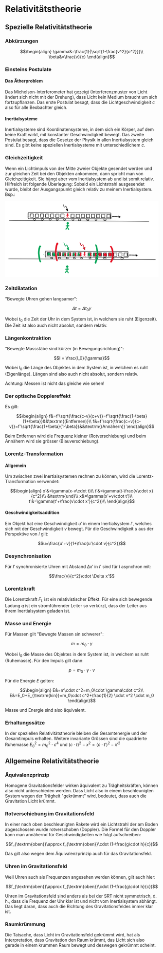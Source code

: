 # Relativitätstheorie

## Spezielle Relativitätstheorie

### Abkürzungen

$$\begin{align}
	\gamma&=\frac{1}{\sqrt{1-\frac{v^2}{c^2}}}\\
	\beta&=\frac{v}{c}
\end{align}$$

### Einsteins Postulate

#### Das Ätherproblem

Das Michelson-Interferometer hat gezeigt (Interferenzmuster von Licht ändert sich nicht mit der Drehung), dass Licht kein Medium braucht um sich fortzupflanzen. Das erste Postulat besagt, dass die Lichtgeschwindigkeit $c$ also für alle Beobachter gleich.

#### Inertialsysteme

Inertialsysteme sind Koordinatensysteme, in dem sich ein Körper, auf dem keine Kraft wirkt, mit konstanter Geschwindigkeit bewegt. Das zweite Postulat besagt, dass die Gesetze der Physik in allen Inertialsystem gleich sind. Es gibt keine speziellen Inertialsysteme mit unterschiedlichem $c$.

### Gleichzeitigkeit

Wenn ein Lichtimpuls von der Mitte zweier Objekte gesendet werden und zur gleichen Zeit bei den Objekten ankommen, dann spricht man von Gleichzeitigkeit. Sie hängt aber vom Inertialsystem ab und ist somit relativ. Hilfreich ist folgende Überlegung: Sobald ein Lichtstrahl ausgesendet wurde, bleibt der Ausgangspunkt gleich relativ zu meinem Inertialsystem. Bsp.:

![Gleichzeitigkeit](../img/rel1.png)

### Zeitdilatation

"Bewegte Uhren gehen langsamer":

$$\Delta t = \Delta t_0\gamma$$

Wobei $t_0$ die Zeit der Uhr in dem System ist, in welchem sie ruht (Eigenzeit). Die Zeit ist also auch nicht absolut, sondern relativ.

### Längenkontraktion

"Bewegte Massstäbe sind kürzer (in Bewegungsrichtung)":

$$l = \frac{l_0}{\gamma}$$

Wobei $l_0$ die Länge des Objektes in dem System ist, in welchem es ruht (Eigenlänge). Längen sind also auch nicht absolut, sondern relativ.

Achtung: Messen ist nicht das gleiche wie sehen!

### Der optische Dopplereffekt

Es gilt:

$$\begin{align}
	f&=f'\sqrt{\frac{c-v}{c+v}}=f'\sqrt{\frac{1-\beta}{1+\beta}}&&\textrm{(Entfernen)}\\
	f&=f'\sqrt{\frac{c+v}{c-v}}=f'\sqrt{\frac{1+\beta}{1-\beta}}&&\textrm{(Annähern)}
\end{align}$$

Beim Entfernen wird die Frequenz kleiner (Rotverschiebung) und beim Annähern wird sie grösser (Blauverschiebung).

### Lorentz-Transformation

#### Allgemein

Um zwischen zwei Inertialsystemen rechnen zu können, wird die Lorentz-Transformation verwendet:

$$\begin{align}
	x'&=\gamma(x-v\cdot t)\\
	t'&=\gamma(t-\frac{v\cdot x}{c^2})\\
	&\textrm{und}\\
	x&=\gamma(x'+v\cdot t')\\
	t'&=\gamma(t'+\frac{v\cdot x'}{c^2})\\
\end{align}$$

#### Geschwindigkeitsaddition

Ein Objekt hat eine Geschwindigkeit $u'$ in einem Inertialsystem $I'$, welches sich mit der Geschwindigkeit $v$ bewegt. Für die Geschwindigkeit $u$ aus der Perspektive von $I$ gilt:

$$u=\frac{u'+v}{1+\frac{u'\cdot v}{c^2}}$$

### Desynchronisation

Für $I'$ synchronisierte Uhren mit Abstand $\Delta x'$ in $I'$ sind für $I$ asynchron mit:

$$\frac{v}{c^2}\cdot \Delta x'$$

### Lorentzkraft

Die Lorentzkraft $F_L$ ist ein relativistischer Effekt. Für eine sich bewegende Ladung $q$ ist ein stromführender Leiter so verkürzt, dass der Leiter aus ihrem Inertialsystem geladen ist.

### Masse und Energie

Für Massen gilt "Bewegte Massen sin schwerer":

$$m=m_0\cdot \gamma$$

Wobei $l_0$ die Masse des Objektes in dem System ist, in welchem es ruht (Ruhemasse). Für den Impuls gilt dann:

$$p=m_0\cdot \gamma\cdot v$$

Für die Energie $E$ gelten:

$$\begin{align}
	E&=m\cdot c^2=m_0\cdot \gamma\cdot c^2\\
	E&=E_0+E_{\textrm{kin}}=m_0\cdot c^2+\frac{1}{2} \cdot v^2 \cdot m_0
\end{align}$$

Masse und Energie sind also äquivalent.

### Erhaltungssätze

In der speziellen Relativitätstheorie bleiben die Gesamtenergie und der Gesamtimpuls erhalten. Weitere invariante Grössen sind die quadrierte Ruhemasse $E_0^2=m_0^2\cdot c^4$ und $(c\cdot t)^2-x^2=(c\cdot t')^2-x'^2$

## Allgemeine Relativitätstheorie

### Äquivalenzprinzip

Homogene Gravitationsfelder wirken äquivalent zu Trägheitskräften, können also nicht unterschieden werden. Dass Licht also in einem beschleunigten System wegen der Trägheit "gekrümmt" wird, bedeutet, dass auch die Gravitation Licht krümmt.

### Rotverschiebung im Gravitationsfeld

In einer nach oben beschleunigten Rakete wird ein Lichtstrahl der am Boden abgeschossen wurde rotverschoben (Doppler). Die Formel für den Doppler kann man annähernd für Geschwindigkeiten wie folgt aufschreiben:

$$f_{\textrm{oben}}\approx f_{\textrm{oben}}\cdot (1-\frac{g\cdot h}{c})$$

Das gilt also wegen dem Äquivalenzprinzip auch für das Gravitationsfeld.

### Uhren im Gravitationsfeld

Weil Uhren auch als Frequenzen angesehen werden können, gilt auch hier:

$$f_{\textrm{oben}}\approx f_{\textrm{oben}}\cdot (1-\frac{g\cdot h}{c})$$

Uhren im Gravitationsfeld sind anders als bei der SRT nicht symmetrisch, d. h., dass die Frequenz der Uhr klar ist und nicht vom Inertialsystem abhängt. Das liegt daran, dass auch die Richtung des Gravitationsfeldes immer klar ist.

### Raumkrümmung

Die Tatsache, dass Licht im Gravitationsfeld gekrümmt wird, hat als Interpretation, dass Gravitation den Raum krümmt, das Licht sich also gerade in einem krummen Raum bewegt und deswegen gekrümmt scheint.